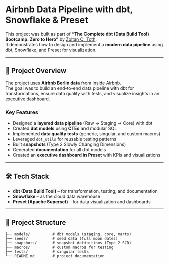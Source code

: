 # Airbnb Data Pipeline with dbt, Snowflake & Preset

This project was built as part of **“The Complete dbt (Data Build Tool) Bootcamp: Zero to Hero”** by [Zoltan C. Toth](https://www.linkedin.com/in/zoltanctoth/).  
It demonstrates how to design and implement a **modern data pipeline** using dbt, Snowflake, and Preset for visualization.

---

## 📌 Project Overview
The project uses **Airbnb Berlin data** from [Inside Airbnb](http://insideairbnb.com/).  
The goal was to build an end-to-end data pipeline with dbt for transformations, ensure data quality with tests, and visualize insights in an executive dashboard.

### Key Features
- Designed a **layered data pipeline** (Raw → Staging → Core) with dbt  
- Created **dbt models** using **CTEs** and modular SQL  
- Implemented **data quality tests** (generic, singular, and custom macros)  
- Leveraged `dbt_utils` for reusable testing patterns  
- Built **snapshots** (Type 2 Slowly Changing Dimensions)  
- Generated **documentation** for all dbt models  
- Created an **executive dashboard in Preset** with KPIs and visualizations  

---

## 🛠️ Tech Stack
- **dbt (Data Build Tool)** – for transformation, testing, and documentation  
- **Snowflake** – as the cloud data warehouse  
- **Preset (Apache Superset)** – for data visualization and dashboards  

---

## 📂 Project Structure
```plaintext
├── models/          # dbt models (staging, core, marts)
├── seeds/           # seed data (full moon dates)
├── snapshots/       # snapshot definitions (Type 2 SCD)
├── macros/          # custom macros for testing
├── tests/           # singular tests
└── README.md        # project documentation
